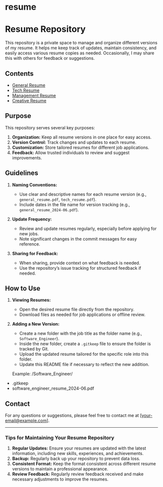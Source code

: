 # resume
# Resume Repository

This repository is a private space to manage and organize different versions of my resume. It helps me keep track of updates, maintain consistency, and easily access various resume copies as needed. Occasionally, I may share this with others for feedback or suggestions.

## Contents

- [General Resume](./general_resume.pdf)
- [Tech Resume](./tech_resume.pdf)
- [Management Resume](./management_resume.pdf)
- [Creative Resume](./creative_resume.pdf)

## Purpose

This repository serves several key purposes:

1. **Organization:** Keep all resume versions in one place for easy access.
2. **Version Control:** Track changes and updates to each resume.
3. **Customization:** Store tailored resumes for different job applications.
4. **Feedback:** Allow trusted individuals to review and suggest improvements.

## Guidelines

1. **Naming Conventions:**
   - Use clear and descriptive names for each resume version (e.g., `general_resume.pdf`, `tech_resume.pdf`).
   - Include dates in the file name for version tracking (e.g., `general_resume_2024-06.pdf`).

2. **Update Frequency:**
   - Review and update resumes regularly, especially before applying for new jobs.
   - Note significant changes in the commit messages for easy reference.

3. **Sharing for Feedback:**
   - When sharing, provide context on what feedback is needed.
   - Use the repository’s issue tracking for structured feedback if needed.

## How to Use

1. **Viewing Resumes:**
   - Open the desired resume file directly from the repository.
   - Download files as needed for job applications or offline review.

2. **Adding a New Version:**
   - Create a new folder with the job title as the folder name (e.g., `Software_Engineer`).
   - Inside the new folder, create a `.gitkeep` file to ensure the folder is tracked by Git.
   - Upload the updated resume tailored for the specific role into this folder.
   - Update this README file if necessary to reflect the new addition.

   Example:
/Software_Engineer/
- .gitkeep
- software_engineer_resume_2024-06.pdf

  
## Contact

For any questions or suggestions, please feel free to contact me at [your-email@example.com].

---

### Tips for Maintaining Your Resume Repository

1. **Regular Updates:** Ensure your resumes are updated with the latest information, including new skills, experiences, and achievements.
2. **Backup:** Regularly back up your repository to prevent data loss.
3. **Consistent Format:** Keep the format consistent across different resume versions to maintain a professional appearance.
4. **Review Feedback:** Regularly review feedback received and make necessary adjustments to improve the resumes.
